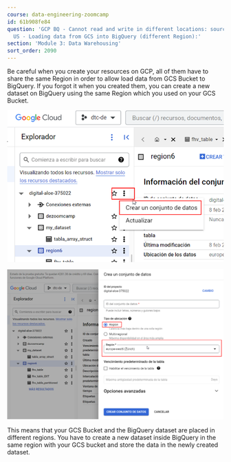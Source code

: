 ```yaml
---
course: data-engineering-zoomcamp
id: 61b908fe84
question: 'GCP BQ - Cannot read and write in different locations: source: EU, destination:
  US - Loading data from GCS into BigQuery (different Region):'
section: 'Module 3: Data Warehousing'
sort_order: 2090
---
```


Be careful when you create your resources on GCP, all of them have to share the same Region in order to allow load data from GCS Bucket to BigQuery. If you forgot it when you created them, you can create a new dataset on BigQuery using the same Region which you used on your GCS Bucket.

![Image](images/data-engineering-zoomcamp/image_924b3959.png)

![Image](images/data-engineering-zoomcamp/image_4d72f30c.png)

This means that your GCS Bucket and the BigQuery dataset are placed in different regions. You have to create a new dataset inside BigQuery in the same region with your GCS bucket and store the data in the newly created dataset.

